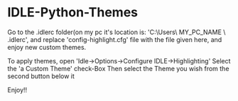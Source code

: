 # IDLE-Python-Themes
Go to the .idlerc folder(on my pc it's location is: 'C:\Users\ MY_PC_NAME \ .idlerc',
and replace 'config-highlight.cfg' file with the file given here, and enjoy new custom themes.

To apply themes, open 'Idle->Options->Configure IDLE->Highlighting'
Select the 'a Custom Theme' check-Box
Then select the Theme you wish from the second button below it


Enjoy!! 